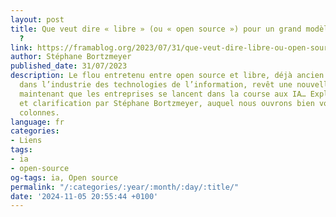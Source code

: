 ```yaml
---
layout: post
title: Que veut dire « libre » (ou « open source ») pour un grand modèle de langage
  ?
link: https://framablog.org/2023/07/31/que-veut-dire-libre-ou-open-source-pour-un-grand-modele-de-langage
author: Stéphane Bortzmeyer
published_date: 31/07/2023
description: Le flou entretenu entre open source et libre, déjà ancien et persistant
  dans l’industrie des technologies de l’information, revêt une nouvelle importance
  maintenant que les entreprises se lancent dans la course aux IA… Explications, décantation
  et clarification par Stéphane Bortzmeyer, auquel nous ouvrons bien volontiers nos
  colonnes.
language: fr
categories:
- Liens
tags:
- ia
- open-source
og-tags: ia, Open source
permalink: "/:categories/:year/:month/:day/:title/"
date: '2024-11-05 20:55:44 +0100'
---
```

